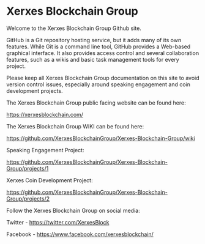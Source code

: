 # Xerxes Blockchain Group
Welcome to the Xerxes Blockchain Group Github site.

GitHub is a Git repository hosting service, but it adds many of its own features. While Git is a command line tool, GitHub provides a Web-based graphical interface. It also provides access control and several collaboration features, such as a wikis and basic task management tools for every project.

Please keep all Xerxes Blockchain Group documentation on this site to avoid version control issues, especially around speaking engagement and coin development projects.

The Xerxes Blockchain Group public facing website can be found here:

https://xerxesblockchain.com/

The Xerxes Blockchain Group WIKI can be found here:

https://github.com/XerxesBlockchainGroup/Xerxes-Blockchain-Group/wiki

Speaking Engagement Project:

https://github.com/XerxesBlockchainGroup/Xerxes-Blockchain-Group/projects/1

Xerxes Coin Development Project:

https://github.com/XerxesBlockchainGroup/Xerxes-Blockchain-Group/projects/2

Follow the Xerxes Blockchain Group on social media:

Twitter - https://twitter.com/XerxesBlock

Facebook - https://www.facebook.com/xerxesblockchain/

